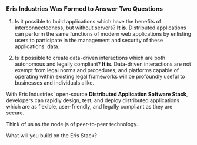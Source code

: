 ### Eris Industries Was Formed to Answer Two Questions

1) Is it possible to build applications which have the benefits of interconnectedness, but without servers? **It is**. Distributed applications can perform the same functions of modern web applications by enlisting users to participate in the management and security of these applications' data.

2) Is it possible to create data-driven interactions which are both autonomous and legally compliant? **It is**. Data-driven interactions are not exempt from legal norms and procedures, and platforms capable of operating within existing legal frameworks will be profoundly useful to businesses and individuals alike.

With Eris Industries' open-source **Distributed Application Software Stack**, developers can rapidly design, test, and deploy distributed applications which are as flexible, user-friendly, and legally compliant as they are secure.

Think of us as the node.js of peer-to-peer technology.

What will you build on the Eris Stack?
